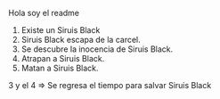 Hola soy el readme

1. Existe un Siruis Black
2. Siruis Black escapa de la carcel.
3. Se descubre la inocencia de Siruis Black.
4. Atrapan a Siruis Black.
5. Matan a Siruis Black.


3 y el 4 => Se regresa el tiempo para salvar Siruis Black
